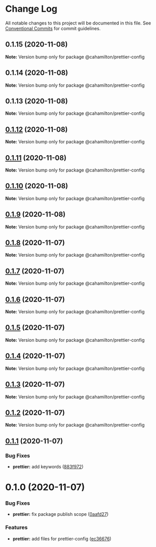# Change Log

All notable changes to this project will be documented in this file.
See [Conventional Commits](https://conventionalcommits.org) for commit guidelines.

## 0.1.15 (2020-11-08)

**Note:** Version bump only for package @cahamilton/prettier-config





## 0.1.14 (2020-11-08)

**Note:** Version bump only for package @cahamilton/prettier-config





## 0.1.13 (2020-11-08)

**Note:** Version bump only for package @cahamilton/prettier-config





## [0.1.12](https://github.com/cahamilton/furphy/compare/@cahamilton/prettier-config@0.1.11...@cahamilton/prettier-config@0.1.12) (2020-11-08)

**Note:** Version bump only for package @cahamilton/prettier-config





## [0.1.11](https://github.com/cahamilton/furphy/compare/@cahamilton/prettier-config@0.1.10...@cahamilton/prettier-config@0.1.11) (2020-11-08)

**Note:** Version bump only for package @cahamilton/prettier-config





## [0.1.10](https://github.com/cahamilton/furphy/compare/@cahamilton/prettier-config@0.1.9...@cahamilton/prettier-config@0.1.10) (2020-11-08)

**Note:** Version bump only for package @cahamilton/prettier-config





## [0.1.9](https://github.com/cahamilton/furphy/compare/@cahamilton/prettier-config@0.1.8...@cahamilton/prettier-config@0.1.9) (2020-11-08)

**Note:** Version bump only for package @cahamilton/prettier-config





## [0.1.8](https://github.com/cahamilton/furphy/compare/@cahamilton/prettier-config@0.1.7...@cahamilton/prettier-config@0.1.8) (2020-11-07)

**Note:** Version bump only for package @cahamilton/prettier-config





## [0.1.7](https://github.com/cahamilton/furphy/compare/@cahamilton/prettier-config@0.1.6...@cahamilton/prettier-config@0.1.7) (2020-11-07)

**Note:** Version bump only for package @cahamilton/prettier-config





## [0.1.6](https://github.com/cahamilton/furphy/compare/@cahamilton/prettier-config@0.1.5...@cahamilton/prettier-config@0.1.6) (2020-11-07)

**Note:** Version bump only for package @cahamilton/prettier-config





## [0.1.5](https://github.com/cahamilton/furphy/compare/@cahamilton/prettier-config@0.1.4...@cahamilton/prettier-config@0.1.5) (2020-11-07)

**Note:** Version bump only for package @cahamilton/prettier-config





## [0.1.4](https://github.com/cahamilton/furphy/compare/@cahamilton/prettier-config@0.1.3...@cahamilton/prettier-config@0.1.4) (2020-11-07)

**Note:** Version bump only for package @cahamilton/prettier-config





## [0.1.3](https://github.com/cahamilton/furphy/compare/@cahamilton/prettier-config@0.1.2...@cahamilton/prettier-config@0.1.3) (2020-11-07)

**Note:** Version bump only for package @cahamilton/prettier-config





## [0.1.2](https://github.com/cahamilton/furphy/compare/@cahamilton/prettier-config@0.1.1...@cahamilton/prettier-config@0.1.2) (2020-11-07)

**Note:** Version bump only for package @cahamilton/prettier-config





## [0.1.1](https://github.com/cahamilton/furphy/compare/@cahamilton/prettier-config@0.1.0...@cahamilton/prettier-config@0.1.1) (2020-11-07)


### Bug Fixes

* **prettier:** add keywords ([883f972](https://github.com/cahamilton/furphy/commit/883f97297913396391ab9ddee6ce02d456c8103f))





# 0.1.0 (2020-11-07)


### Bug Fixes

* **prettier:** fix package publish scope ([0aafd27](https://github.com/cahamilton/furphy/commit/0aafd275366bf3e35bcc6727ed6ab43bf98b1f4d))


### Features

* **prettier:** add files for prettier-config ([ec36676](https://github.com/cahamilton/furphy/commit/ec36676f8181c7e4aa5502cfa2171bee20b5afa9))
